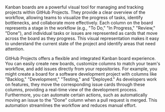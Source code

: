 Kanban boards are a powerful visual tool for managing and tracking projects within GitHub Projects. They provide a clear overview of the workflow, allowing teams to visualize the progress of tasks, identify bottlenecks, and collaborate more effectively. Each column on the board represents a stage in the workflow (e.g., "To Do," "In Progress," "Review," "Done"), and individual tasks or issues are represented as cards that move across the board as they progress. This visual representation makes it easy to understand the current state of the project and identify areas that need attention.

GitHub Projects offers a flexible and integrated Kanban board experience. You can easily create new boards, customize columns to match your team's workflow, and add issues directly from your repositories. For example, you might create a board for a software development project with columns like "Backlog," "Development," "Testing," and "Deployed." As developers work on features, they move the corresponding issue cards through these columns, providing a real-time view of the development process. Furthermore, you can automate certain actions, such as automatically moving an issue to the "Done" column when a pull request is merged. This automation streamlines the workflow and reduces manual effort.